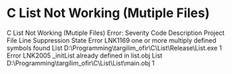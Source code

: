 # C List Not Working (Mutiple Files)
C List Not Working (Mutiple Files)
Error:
Severity	Code	Description	Project	File	Line	Suppression State
Error	LNK1169	one or more multiply defined symbols found	List	D:\Programming\targilim_ofir\C\List\Release\List.exe	1	
Error	LNK2005	_initList already defined in list.obj	List	D:\Programming\targilim_ofir\C\List\List\main.obj	1	
